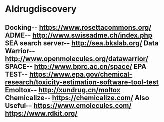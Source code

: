 # AIdrugdiscovery
Docking-- https://www.rosettacommons.org/
ADME-- http://www.swissadme.ch/index.php
SEA search server-- http://sea.bkslab.org/
Data Warrior-- http://www.openmolecules.org/datawarrior/
SPACE-- http://www.bprc.ac.cn/space/
EPA TEST-- https://www.epa.gov/chemical-research/toxicity-estimation-software-tool-test
Emoltox-- http://xundrug.cn/moltox
Chemicalize-- https://chemicalize.com/
Also Useful--
https://www.emolecules.com/
https://www.rdkit.org/
---------------------------------
